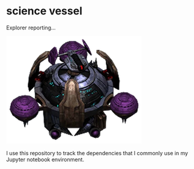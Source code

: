 # science vessel

Explorer reporting...

![Science Vessel from Starcraft](./science-vessel.png)

I use this repository to track the dependencies that I commonly use in my
Jupyter notebook environment.
